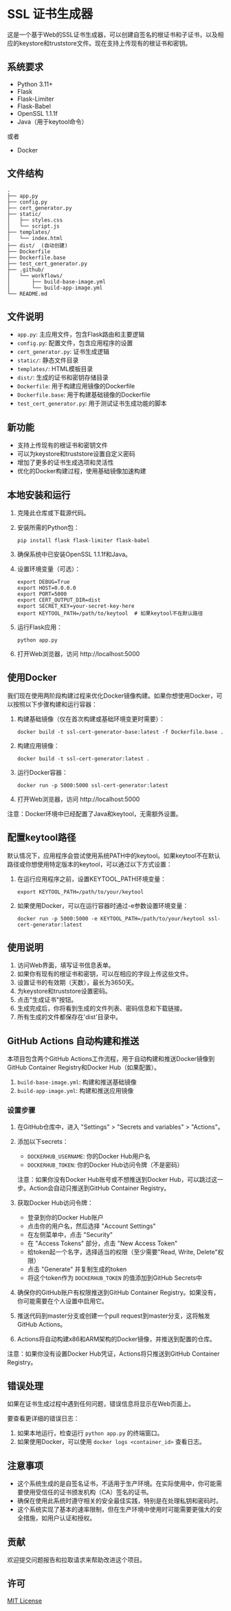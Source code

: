 # SSL 证书生成器

这是一个基于Web的SSL证书生成器，可以创建自签名的根证书和子证书，以及相应的keystore和truststore文件。现在支持上传现有的根证书和密钥。

## 系统要求

- Python 3.11+
- Flask
- Flask-Limiter
- Flask-Babel
- OpenSSL 1.1.1f
- Java（用于keytool命令）

或者

- Docker

## 文件结构

```
.
├── app.py
├── config.py
├── cert_generator.py
├── static/
│   ├── styles.css
│   └── script.js
├── templates/
│   └── index.html
├── dist/  (自动创建)
├── Dockerfile
├── Dockerfile.base
├── test_cert_generator.py
├── .github/
│   └── workflows/
│       ├── build-base-image.yml
│       └── build-app-image.yml
└── README.md
```

## 文件说明

- `app.py`: 主应用文件，包含Flask路由和主要逻辑
- `config.py`: 配置文件，包含应用程序的设置
- `cert_generator.py`: 证书生成逻辑
- `static/`: 静态文件目录
- `templates/`: HTML模板目录
- `dist/`: 生成的证书和密钥存储目录
- `Dockerfile`: 用于构建应用镜像的Dockerfile
- `Dockerfile.base`: 用于构建基础镜像的Dockerfile
- `test_cert_generator.py`: 用于测试证书生成功能的脚本

## 新功能

- 支持上传现有的根证书和密钥文件
- 可以为keystore和truststore设置自定义密码
- 增加了更多的证书生成选项和灵活性
- 优化的Docker构建过程，使用基础镜像加速构建

## 本地安装和运行

1. 克隆此仓库或下载源代码。

2. 安装所需的Python包：

   ```
   pip install flask flask-limiter flask-babel
   ```

3. 确保系统中已安装OpenSSL 1.1.1f和Java。

4. 设置环境变量（可选）：
   ```
   export DEBUG=True
   export HOST=0.0.0.0
   export PORT=5000
   export CERT_OUTPUT_DIR=dist
   export SECRET_KEY=your-secret-key-here
   export KEYTOOL_PATH=/path/to/keytool  # 如果keytool不在默认路径
   ```

5. 运行Flask应用：

   ```
   python app.py
   ```

6. 打开Web浏览器，访问 http://localhost:5000

## 使用Docker

我们现在使用两阶段构建过程来优化Docker镜像构建。如果你想使用Docker，可以按照以下步骤构建和运行容器：

1. 构建基础镜像（仅在首次构建或基础环境变更时需要）：

   ```
   docker build -t ssl-cert-generator-base:latest -f Dockerfile.base .
   ```

2. 构建应用镜像：

   ```
   docker build -t ssl-cert-generator:latest .
   ```

3. 运行Docker容器：

   ```
   docker run -p 5000:5000 ssl-cert-generator:latest
   ```

4. 打开Web浏览器，访问 http://localhost:5000

注意：Docker环境中已经配置了Java和keytool，无需额外设置。

## 配置keytool路径

默认情况下，应用程序会尝试使用系统PATH中的keytool。如果keytool不在默认路径或你想使用特定版本的keytool，可以通过以下方式设置：

1. 在运行应用程序之前，设置KEYTOOL_PATH环境变量：
   ```
   export KEYTOOL_PATH=/path/to/your/keytool
   ```

2. 如果使用Docker，可以在运行容器时通过-e参数设置环境变量：
   ```
   docker run -p 5000:5000 -e KEYTOOL_PATH=/path/to/your/keytool ssl-cert-generator:latest
   ```

## 使用说明

1. 访问Web界面，填写证书信息表单。
2. 如果你有现有的根证书和密钥，可以在相应的字段上传这些文件。
3. 设置证书的有效期（天数），最长为3650天。
4. 为keystore和truststore设置密码。
5. 点击"生成证书"按钮。
6. 生成完成后，你将看到生成的文件列表、密码信息和下载链接。
7. 所有生成的文件都保存在'dist'目录中。

## GitHub Actions 自动构建和推送

本项目包含两个GitHub Actions工作流程，用于自动构建和推送Docker镜像到GitHub Container Registry和Docker Hub（如果配置）。

1. `build-base-image.yml`: 构建和推送基础镜像
2. `build-app-image.yml`: 构建和推送应用镜像

### 设置步骤

1. 在GitHub仓库中，进入 "Settings" > "Secrets and variables" > "Actions"。

2. 添加以下secrets：
   - `DOCKERHUB_USERNAME`: 你的Docker Hub用户名
   - `DOCKERHUB_TOKEN`: 你的Docker Hub访问令牌（不是密码）

   注意：如果你没有Docker Hub账号或不想推送到Docker Hub，可以跳过这一步。Action会自动只推送到GitHub Container Registry。

3. 获取Docker Hub访问令牌：
   - 登录到你的Docker Hub账户
   - 点击你的用户名，然后选择 "Account Settings"
   - 在左侧菜单中，点击 "Security"
   - 在 "Access Tokens" 部分，点击 "New Access Token"
   - 给token起一个名字，选择适当的权限（至少需要"Read, Write, Delete"权限）
   - 点击 "Generate" 并复制生成的token
   - 将这个token作为 `DOCKERHUB_TOKEN` 的值添加到GitHub Secrets中

4. 确保你的GitHub账户有权限推送到GitHub Container Registry。如果没有，你可能需要在个人设置中启用它。

5. 推送代码到master分支或创建一个pull request到master分支，这将触发GitHub Actions。

6. Actions将自动构建x86和ARM架构的Docker镜像，并推送到配置的仓库。

注意：如果你没有设置Docker Hub凭证，Actions将只推送到GitHub Container Registry。

## 错误处理

如果在证书生成过程中遇到任何问题，错误信息将显示在Web页面上。

要查看更详细的错误日志：

1. 如果本地运行，检查运行 `python app.py` 的终端窗口。
2. 如果使用Docker，可以使用 `docker logs <container_id>` 查看日志。

## 注意事项

- 这个系统生成的是自签名证书，不适用于生产环境。在实际使用中，你可能需要使用受信任的证书颁发机构（CA）签名的证书。
- 确保在使用此系统时遵守相关的安全最佳实践，特别是在处理私钥和密码时。
- 这个系统实现了基本的速率限制，但在生产环境中使用时可能需要更强大的安全措施，如用户认证和授权。

## 贡献

欢迎提交问题报告和拉取请求来帮助改进这个项目。

## 许可

[MIT License](https://opensource.org/licenses/MIT)